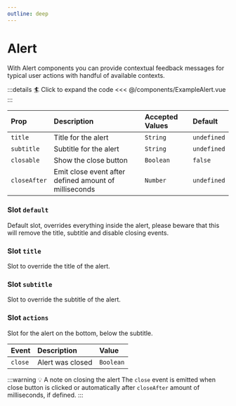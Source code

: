 ```yaml
---
outline: deep
---
```


# Alert

With Alert components you can provide contextual feedback messages for typical user actions with handful of available contexts.

<!--@include: ./parts/title-preview.md-->

<ExampleAlert />

:::details :surfer: Click to expand the code
<<< @/components/ExampleAlert.vue
:::

<!--@include: ./parts/title-props.md-->


| Prop         | Description                                           | Accepted Values | Default     |
|:-------------|:------------------------------------------------------|:----------------|:------------|
| `title`      | Title for the alert                                   | `String`        | `undefined` |
| `subtitle`   | Subtitle for the alert                                | `String`        | `undefined` |
| `closable`   | Show the close button                                 | `Boolean`       | `false`     |
| `closeAfter` | Emit close event after defined amount of milliseconds | `Number`        | `undefined` |


<!--@include: ./parts/title-slots.md-->

### Slot `default`

Default slot, overrides everything inside the alert, please beware that this will remove the title, subtitle and disable closing events.

### Slot `title`

Slot to override the title of the alert.

### Slot `subtitle`

Slot to override the subtitle of the alert.

### Slot `actions`

Slot for the alert on the bottom, below the subtitle.

<!--@include: ./parts/title-events.md)-->

| Event   | Description      | Value     |
|:--------|:-----------------|:----------|
| `close` | Alert was closed | `Boolean` |

:::warning :bulb: A note on closing the alert
The `close` event is emitted when close button is clicked or automatically after `closeAfter` amount of milliseconds, if defined.
:::

